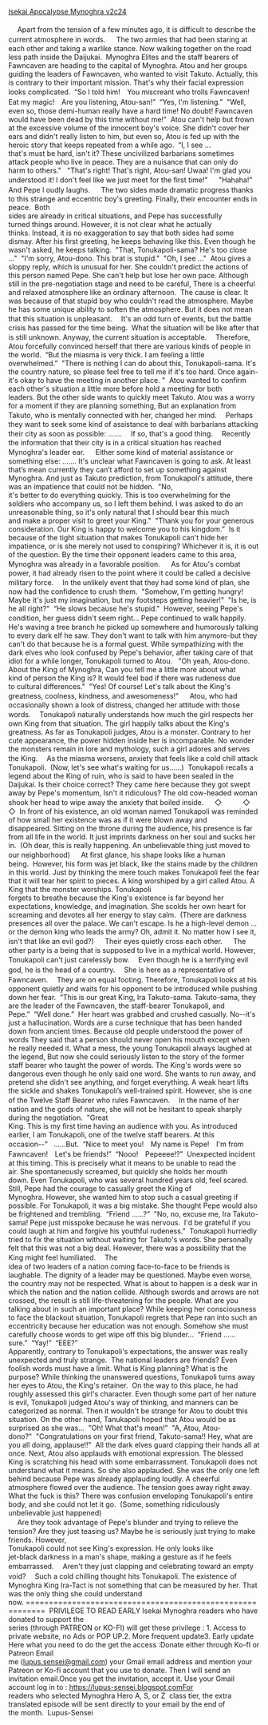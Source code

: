 [Isekai Apocalypse Mynoghra v2c24](https://www.lupus-sensei.com/2020/10/c2e24.html)
<br/><br/>
 　Apart from the tension of a few minutes ago, it is difficult to describe the current atmosphere in words.  　The two armies that had been staring at each other and taking a warlike stance. Now walking together on the road less path inside the Daijukai.  Mynoghra Elites and the staff bearers of Fawncaven are heading to the capital of Mynoghra. Atou and her groups guiding the leaders of Fawncaven, who wanted to visit Takuto. Actually, this is contrary to their important mission. That's why their facial expression looks complicated.  “So I told him!　You miscreant who trolls Fawncaven!　Eat my magic!　Are you listening, Atou-san!”  “Yes, I'm listening.”  "Well, even so, those demi-human really have a hard time! No doubt! Fawncaven would have been dead by this time without me!"  Atou can't help but frown at the excessive volume of the innocent boy's voice. She didn't cover her ears and didn't really listen to him, but even so, Atou is fed up with the heroic story that keeps repeated from a while ago.  “I, I see ...<br/>
 that's must be hard, isn't it? These uncivilized barbarians sometimes <br/>
attack people who live in peace. They are a nuisance that can only do <br/>
harm to others."   "That's right! That's right, Atou-san! Uwaa! I'm glad you understood it! I don't feel like we just meet for the first time!"  　"Hahaha!"　And Pepe l oudly laughs.  　The two sides made dramatic progress thanks to this strange and eccentric boy's greeting. Finally, their encounter ends in peace.  Both<br/>
 sides are already in critical situations, and Pepe has successfully <br/>
turned things around. However, it is not clear what he actually thinks. Instead, it is no exaggeration to say that both sides had some dismay. After his first greeting, he keeps behaving like this. Even though he wasn't asked, he keeps talking.  "That, Tonukapoli-sama? He's too close ..."  "I'm sorry, Atou-dono. This brat is stupid."  "Oh, I see ..."  Atou gives a sloppy reply, which is unusual for her. She couldn't predict the actions of this person named Pepe. She can't help but lose her own pace. Although still in the pre-negotiation stage and need to be careful, There is a cheerful and relaxed atmosphere like an ordinary afternoon.  The cause is clear. It was because of that stupid boy who couldn't read the atmosphere. Maybe he has some unique ability to soften the atmosphere. But it does not mean that this situation is unpleasant. 　It's an odd turn of events, but the battle crisis has passed for the time being.  What the situation will be like after that is still unknown. Anyway, the current situation is acceptable. 　Therefore, Atou forcefully convinced herself that there are various kinds of people in the world.  “But the miasma is very thick. I am feeling a little overwhelmed.”  "There is nothing I can do about this, Tonukapoli-sama. It's the country nature, so please feel free to tell me if it's too hard. Once again-it's okay to have the meeting in another place. "  Atou wanted to confirm each other's situation a little more before hold a meeting for both leaders. But the other side wants to quickly meet Takuto. Atou was a worry for a moment if they are planning something, But an explanation from Takuto, who is mentally connected with her, changed her mind. 　Perhaps they want to seek some kind of assistance to deal with barbarians attacking their city as soon as possible: ....... 　If so, that's a good thing. 　Recently the information that their city is in a critical situation has reached Mynoghra's leader ear.  　Either some kind of material assistance or something else: ....... It's unclear what Fawncaven is going to ask. At least that’s mean currently they can’t afford to set up something against Mynoghra. And just as Takuto prediction, from Tonukapoli's attitude, there was an impatience that could not be hidden.  "No,<br/>
 it's better to do everything quickly. This is too overwhelming for the <br/>
soldiers who accompany us, so I left them behind. I was asked to do an <br/>
unreasonable thing, so it's only natural that I should bear this much <br/>
and make a proper visit to greet your King."  "Thank you for your generous consideration. Our King is happy to welcome you to his kingdom.”  Is it because of the tight situation that makes Tonukapoli can't hide her impatience, or is she merely not used to conspiring? Whichever it is, it is out of the question. By the time their opponent leaders came to this area, Mynoghra was already in a favorable position.  　As for Atou's combat power, it had already risen to the point where it could be called a decisive military force. 　In the unlikely event that they had some kind of plan, she now had the confidence to crush them.  "Somehow, I'm getting hungry! Maybe it's just my imagination, but my footsteps getting heavier!"  "Is he, is he all right?"  “He slows because he's stupid."  However, seeing Pepe's condition, her guess didn't seem right... Pepe continued to walk happily. 　He's waving a tree branch he picked up somewhere and humorously talking to every dark elf he saw. They don't want to talk with him anymore-but they can't do that because he is a formal guest. While sympathizing with the dark elves who look confused by Pepe's behavior, after taking care of that idiot for a while longer, Tonukapoli turned to Atou.   "Oh yeah, Atou-dono.<br/>
 About the King of Mynoghra, Can you tell me a little more about what <br/>
kind of person the King is? It would feel bad if there was rudeness due <br/>
to cultural differences."  "Yes! Of course! Let's talk about the King's greatness, coolness, kindness, and awesomeness!"  　Atou, who had occasionally shown a look of distress, changed her attitude with those words. 　Tonukapoli naturally understands how much the girl respects her own King from that situation. The girl happily talks about the King's greatness. As far as Tonukapoli judges, Atou is a monster. Contrary to her cute appearance, the power hidden inside her is incomparable. No wonder the monsters remain in lore and mythology, such a girl adores and serves the King. 　As the miasma worsens, anxiety that feels like a cold chill attack Tonukapoli.  (Now, let's see what's waiting for us......)  Tonukapoli recalls a legend about the King of ruin, who is said to have been sealed in the Daijukai. Is their choice correct? They came here because they got swept away by Pepe's momentum, Isn't it ridiculous? The old cow-headed woman shook her head to wipe away the anxiety that boiled inside.  　◇　　　◇　　　◇  In front of his existence, an old woman named Tonukapoli was reminded of how small her existence was as if it were blown away and disappeared. Sitting on the throne during the audience, his presence is far from all life in the world. It just imprints darkness on her soul and sucks her in.  (Oh dear, this is really happening. An unbelievable thing just moved to our neighborhood)  　At first glance, his shape looks like a human being.  However, his form was jet black, like the stains made by the children in this world. Just by thinking the mere touch makes Tonukapoli feel the fear that it will tear her spirit to pieces. A king worshiped by a girl called Atou. A King that the monster worships. Tonukapoli<br/>
 forgets to breathe because the King's existence is far beyond her <br/>
expectations, knowledge, and imagination. She scolds her own heart for <br/>
screaming and devotes all her energy to stay calm.  (There are darkness presences all over the palace. We can't escape. Is he a high-level demon ... or the demon king who leads the army? Oh, admit it. No matter how I see it, isn't that like an evil god?)  　Their eyes quietly cross each other.  　The other party is a being that is supposed to live in a mythical world. However, Tonukapoli can't just carelessly bow. 　Even though he is a terrifying evil god, he is the head of a country. 　She is here as a representative of Fawncaven. 　They are on equal footing. Therefore, Tonukapoli looks at his opponent quietly and waits for his opponent to be introduced while pushing down her fear.  “This is our great King, Ira Takuto-sama. Takuto-sama, they are the leader of the Fawncaven, the staff-bearer Tonukapoli, and Pepe.”  “Well done.”  Her heart was grabbed and crushed casually. No--it's just a hallucination. Words are a curse technique that has been handed down from ancient times. Because old people understood the power of words They said that a person should never open his mouth except when he really needed it. What a mess, the young Tonukapoli always laughed at the legend, But now she could seriously listen to the story of the former staff bearer who taught the power of words. The King's words were so dangerous even though he only said one word. She wants to run away, and pretend she didn't see anything, and forget everything. A weak heart lifts the sickle and shakes Tonukapoli’s well-trained spirit. However, she is one of the Twelve Staff Bearer who rules Fawncaven. 　In the name of her nation and the gods of nature, she will not be hesitant to speak sharply during the negotiation.  "Great<br/>
 King. This is my first time having an audience with you. As introduced <br/>
earlier, I am Tonukapoli, one of the twelve staff bearers. At this <br/>
occasion--"   ……But.  “Nice to meet you!　My name is Pepe!　I'm from Fawncaven!　Let's be friends!”  “Nooo!　Pepeeee!?”  Unexpected incident at this timing. This is precisely what it means to be unable to read the air. She spontaneously screamed, but quickly she holds her mouth down. Even Tonukapoli, who was several hundred years old, feel scared. Still, Pepe had the courage to casually greet the King of Mynoghra. However, she wanted him to stop such a casual greeting if possible. For Tonukapoli, it was a big mistake. She thought Pepe would also be frightened and trembling.  “Friend ......?”  "No, no, excuse me, Ira Takuto-sama! Pepe just misspoke because he was nervous.  I'd be grateful if you could laugh at him and forgive his youthful rudeness."  Tonukapoli hurriedly tried to fix the situation without waiting for Takuto's words. She personally felt that this was not a big deal. However, there was a possibility that the King might feel humiliated. 　The<br/>
 idea of two leaders of a nation coming face-to-face to be friends is <br/>
laughable. The dignity of a leader may be questioned. Maybe even worse, <br/>
the country may not be respected. What is about to happen is a desk war in which the nation and the nation collide. Although swords and arrows are not crossed, the result is still life-threatening for the people. What are you talking about in such an important place? While keeping her consciousness to face the blackout situation, Tonukapoli regrets that Pepe ran into such an eccentricity because her education was not enough. Somehow she must carefully choose words to get wipe off this big blunder...  “Friend ...... sure.”  “Yay!”  “EEE?” <br/>
Apparently, contrary to Tonukapoli's expectations, the answer was really unexpected and truly strange.  The national leaders are friends? Even foolish words must have a limit. What is King planning? What is the purpose? While thinking the unanswered questions, Tonukapoli turns away her eyes to Atou, the King's retainer.  On the way to this place, he had roughly assessed this girl's character. Even though some part of her nature is evil, Tonukapoli judged Atou's way of thinking, and manners can be categorized as normal. Then it wouldn't be strange for Atou to doubt this situation. On the other hand, Tanukapoli hoped that Atou would be as surprised as she was...  "Oh! What that's mean!"  "A, Atou, Atou-dono?"  "Congratulations on your first friend, Takuto-sama!! Hey, what are you all doing, applause!!"  All the dark elves guard clapping their hands all at once. Next, Atou also applauds with emotional expression. The blessed King is scratching his head with some embarrassment. Tonukapoli does not understand what it means. So she also applauded. She was the only one left behind because Pepe was already applauding loudly. A cheerful atmosphere flowed over the audience. The tension goes away right away. What the fuck is this? There was confusion enveloping Tonukapoli's entire body, and she could not let it go.  (Some, something ridiculously unbelievable just happened) <br/>
 　Are they took advantage of Pepe's blunder and trying to relieve the tension? Are they just teasing us? Maybe he is seriously just trying to make friends. However,<br/>
 Tonukapoli could not see King's expression. He only looks like <br/>
jet-black darkness in a man's shape, making a gesture as if he feels <br/>
embarrassed. 　Aren't they just clapping and celebrating toward an empty void? 　Such a cold chilling thought hits Tonukapoli. The existence of Mynoghra King Ira-Tact is not something that can be measured by her. That was the only thing she could understand now. ==========================================================  PRIVILEGE TO READ EARLY Isekai Mynoghra readers who have donated to support the<br/>
 series (through PATREON or KO-FI) will get these privilege : 1. Access to private website, no Ads or POP UP.2. More frequent update3. Early update Here what you need to do the get the access :Donate either through Ko-fI or Patreon Email<br/>
 me (lupus.sensei@gmail.com) your Gmail email address and mention your <br/>
Patreon or Ko-fi account that you use to donate. Then I will send an <br/>
invitation email.Once you get the invitation, accept it. Use your Gmail account log in to : https://lupus-sensei.blogspot.comFor<br/>
 readers who selected Mynoghra Hero A, S, or Z  class tier, the extra <br/>
translated episode will be sent directly to your email by the end of <br/>
the month.  Lupus-Sensei   <br/>
